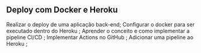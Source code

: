 ## Deploy com Docker e Heroku
Realizar o deploy de uma aplicação back-end; Configurar o docker para ser executado dentro do Heroku ; Aprender o conceito e como implementar a pipeline CI/CD ; Implementar Actions no GitHub ; Adicionar uma pipeline ao Heroku ;
